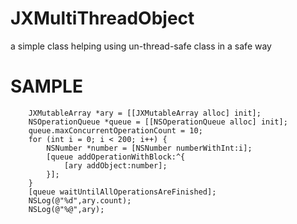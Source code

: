 JXMultiThreadObject
===================

a simple class helping using un-thread-safe class in a safe way

# SAMPLE
``` objc
    JXMutableArray *ary = [[JXMutableArray alloc] init];
    NSOperationQueue *queue = [[NSOperationQueue alloc] init];
    queue.maxConcurrentOperationCount = 10;
    for (int i = 0; i < 200; i++) {
        NSNumber *number = [NSNumber numberWithInt:i];
        [queue addOperationWithBlock:^{
            [ary addObject:number];
        }];
    }
    [queue waitUntilAllOperationsAreFinished];
    NSLog(@"%d",ary.count);
    NSLog(@"%@",ary);
```

